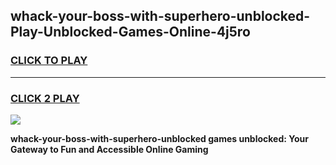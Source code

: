 
## whack-your-boss-with-superhero-unblocked-Play-Unblocked-Games-Online-4j5ro
<h3>
<a href="https://premium76.site?title=whack-your-boss-with-superhero-unblocked&ref=25A">CLICK TO PLAY</a></h3>
<hr>

<h3>
<a href="https://premium76.site?title=whack-your-boss-with-superhero-unblocked&ref=25A">CLICK 2 PLAY</a>
  
</h3>

<a href="https://premium76.site?title=whack-your-boss-with-superhero-unblocked&ref=25A"><img src="https://clearcache.store/games.png"></a>


**whack-your-boss-with-superhero-unblocked games unblocked: Your Gateway to Fun and Accessible Online Gaming**
